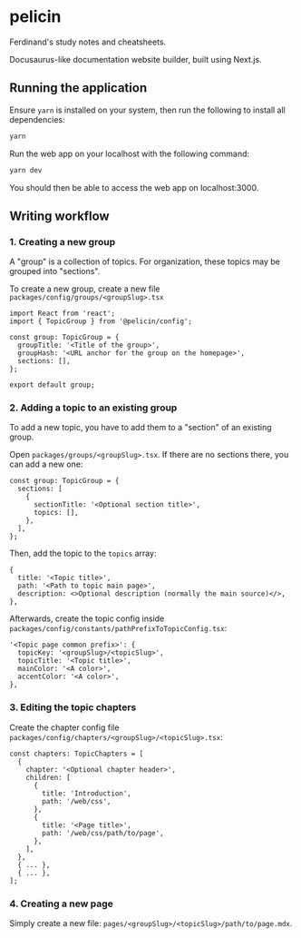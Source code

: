 # pelicin

Ferdinand's study notes and cheatsheets.

Docusaurus-like documentation website builder, built using Next.js.

## Running the application

Ensure `yarn` is installed on your system, then run the following to install all dependencies:

```bash
yarn
```

Run the web app on your localhost with the following command:

```bash
yarn dev
```

You should then be able to access the web app on localhost:3000.

## Writing workflow

### 1. Creating a new group

A "group" is a collection of topics. For organization, these topics may be grouped into "sections".

To create a new group, create a new file `packages/config/groups/<groupSlug>.tsx`

```tsx
import React from 'react';
import { TopicGroup } from '@pelicin/config';

const group: TopicGroup = {
  groupTitle: '<Title of the group>',
  groupHash: '<URL anchor for the group on the homepage>',
  sections: [],
};

export default group;
```

### 2. Adding a topic to an existing group

To add a new topic, you have to add them to a "section" of an existing group.

Open `packages/groups/<groupSlug>.tsx`. If there are no sections there, you can add a new one:

```tsx
const group: TopicGroup = {
  sections: [
    {
      sectionTitle: '<Optional section title>',
      topics: [],
    },
  ],
};
```

Then, add the topic to the `topics` array:

```tsx
{
  title: '<Topic title>',
  path: '<Path to topic main page>',
  description: <>Optional description (normally the main source)</>,
},
```

Afterwards, create the topic config inside `packages/config/constants/pathPrefixToTopicConfig.tsx`:

```tsx
'<Topic page common prefix>': {
  topicKey: '<groupSlug>/<topicSlug>',
  topicTitle: '<Topic title>',
  mainColor: '<A color>',
  accentColor: '<A color>',
},
```

### 3. Editing the topic chapters

Create the chapter config file `packages/config/chapters/<groupSlug>/<topicSlug>.tsx`:

```tsx
const chapters: TopicChapters = [
  {
    chapter: '<Optional chapter header>',
    children: [
      {
        title: 'Introduction',
        path: '/web/css',
      },
      {
        title: '<Page title>',
        path: '/web/css/path/to/page',
      },
    ],
  },
  { ... },
  { ... },
];
```

### 4. Creating a new page

Simply create a new file: `pages/<groupSlug>/<topicSlug>/path/to/page.mdx`.
